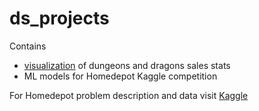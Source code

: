 # ds_projects
Contains 
- [visualization](https://kshileeva.github.io/ds_projects/) of dungeons and dragons sales stats 
- ML models for Homedepot Kaggle competition

For Homedepot problem description and data visit [Kaggle](https://www.kaggle.com/competitions/home-depot-product-search-relevance)
